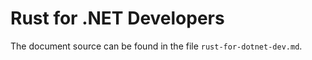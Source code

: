 # Rust for .NET Developers 

The document source can be found in the file `rust-for-dotnet-dev.md`.
